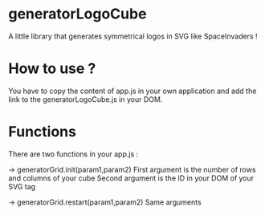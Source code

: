 generatorLogoCube
=================

A little library that generates symmetrical logos in SVG like SpaceInvaders !

How to use ?
============

You have to copy the content of app.js in your own application and add the link to the generatorLogoCube.js in your DOM.

Functions
=========

There are two functions in your app.js :

-> generatorGrid.init(param1,param2) 
First argument is the number of rows and columns of your cube
Second argument is the ID in your DOM of your SVG tag

-> generatorGrid.restart(param1,param2)
Same arguments 